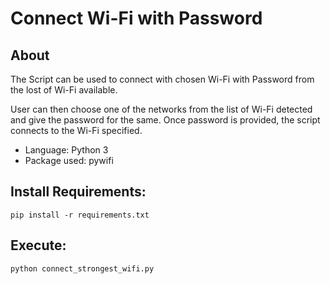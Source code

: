 # Connect Wi-Fi with Password

## About

The Script can be used to connect with chosen Wi-Fi with Password from the lost of Wi-Fi available.

User can then choose one of the networks from the list of Wi-Fi detected and give the password for the same. Once password is provided, the script connects to the Wi-Fi specified.

- Language: Python 3
- Package used: pywifi

## Install Requirements:

```
pip install -r requirements.txt
```

## Execute:

```
python connect_strongest_wifi.py
```
